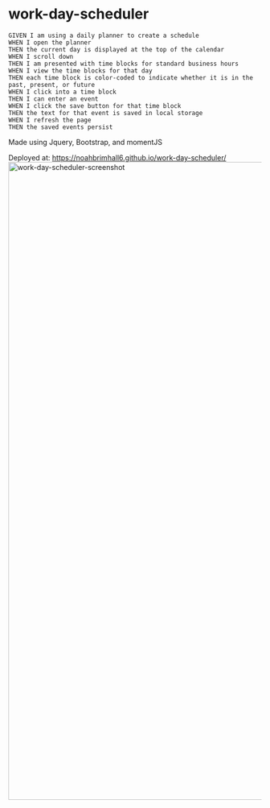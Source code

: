 # work-day-scheduler

```
GIVEN I am using a daily planner to create a schedule
WHEN I open the planner
THEN the current day is displayed at the top of the calendar
WHEN I scroll down
THEN I am presented with time blocks for standard business hours
WHEN I view the time blocks for that day
THEN each time block is color-coded to indicate whether it is in the past, present, or future
WHEN I click into a time block
THEN I can enter an event
WHEN I click the save button for that time block
THEN the text for that event is saved in local storage
WHEN I refresh the page
THEN the saved events persist
```

Made using Jquery, Bootstrap, and momentJS

Deployed at: https://noahbrimhall6.github.io/work-day-scheduler/
<img width="1267" alt="work-day-scheduler-screenshot" src="https://user-images.githubusercontent.com/109111849/186563359-a54480b4-ab8d-44cb-b40f-7f3a6f7aa6a9.png">
